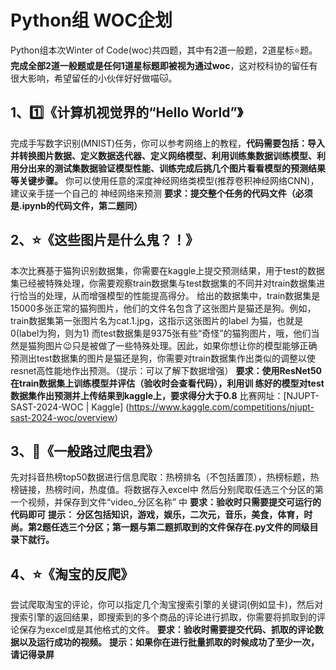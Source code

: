 # Python组 WOC企划

Python组本次Winter of Code(woc)共四题，其中有2道一般题，2道星标:star:题。
**完成全部2道一般题或是任何1道星标题即被视为通过woc**，这对校科协的留任有很大影响，希望留任的小伙伴好好做喵:cat:。

## 1、:one:《计算机视觉界的“Hello World”》

完成手写数字识别(MNIST)任务，你可以参考网络上的教程，**代码需要包括：导入并转换图片数据、定义数据迭代器、定义网络模型、利用训练集数据训练模型、利用分出来的测试集数据验证模型性能、训练完成后挑几个图片看看模型的预测结果 等关键步骤。**
你可以使用任意的深度神经网络类模型(推荐卷积神经网络CNN)，建议亲手搓一个自己的
神经网络来预测
**要求：提交整个任务的代码文件（必须是.ipynb的代码文件，第二题同）**

## 2、:star:《这些图片是什么鬼？！》

本次比赛基于猫狗识别数据集，你需要在kaggle上提交预测结果，用于test的数据集已经被特殊处理，你需要观察train数据集与test数据集的不同并对train数据集进行恰当的处理，从而增强模型的性能提高得分。
给出的数据集中，train数据集是15000多张正常的猫狗图片，他们的文件名包含了这张图片是猫还是狗。例如，train数据集第一张图片名为cat.1.jpg，这指示这张图片的label
为猫，也就是0(label为狗，则为1)
而test数据集是9375张有些“奇怪”的猫狗图片，哦，他们当然是猫狗图片😉只是被做了一些特殊处理。因此，如果你想让你的模型能够正确预测出test数据集的图片是猫还是狗，你需要对train数据集作出类似的调整以使resnet高性能地作出预测。（提示：可以了解下数据增强）
**要求：使用ResNet50在train数据集上训练模型并评估（验收时会查看代码），利用训
练好的模型对test数据集作出预测并上传结果到kaggle上，要求得分大于0.8**
比赛网址：[NJUPT-SAST-2024-WOC | Kaggle]
(https://www.kaggle.com/competitions/njupt-sast-2024-woc/overview)

## 3、:bug:《一般路过爬虫君》

先对抖音热榜top50数据进行信息爬取：热榜排名（不包括置顶），热榜标题，热榜链接，热榜时间，热度值。将数据存入excel中
然后分别爬取任选三个分区的第一个视频，并保存到文件“video_分区名称” 中
**要求：验收时只需要提交可运行的代码即可**
**提示： 分区包括知识，游戏，娱乐，二次元，音乐，美食，体育，时尚。第2题任选三个分区；第一题与第二题抓取到的文件保存在.py文件的同级目录下就行。**

## 4、:star:《淘宝的反爬》

尝试爬取淘宝的评论，你可以指定几个淘宝搜索引擎的关键词(例如显卡)，然后对搜索引擎的返回结果，即搜索到的多个商品的评论进行抓取，你需要将抓取到的评论保存为excel或是其他格式的文件。
**要求：验收时需要提交代码、抓取的评论数据以及运行成功的视频。**
**提示：如果你在进行批量抓取的时候成功了至少一次，请记得录屏**
